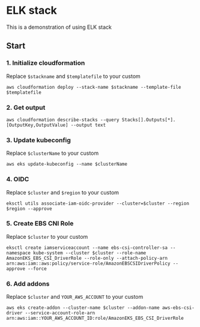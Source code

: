 # ELK stack
This is a demonstration of using ELK stack

## Start
### 1. Initialize cloudformation
Replace `$stackname` and `$templatefile` to your custom
```
aws cloudformation deploy --stack-name $stackname --template-file $templatefile
```
### 2. Get output
```
aws cloudformation describe-stacks --query Stacks[].Outputs[*].[OutputKey,OutputValue] --output text
```
### 3. Update kubeconfig
Replace `$clusterName` to your custom
```
aws eks update-kubeconfig --name $clusterName
```
### 4. OIDC
Replace `$cluster` and `$region` to your custom
```
eksctl utils associate-iam-oidc-provider --cluster=$cluster --region $region --approve
```
### 5. Create EBS CNI Role
Replace `$cluster` to your custom
```
eksctl create iamserviceaccount --name ebs-csi-controller-sa --namespace kube-system --cluster $cluster --role-name AmazonEKS_EBS_CSI_DriverRole --role-only --attach-policy-arn arn:aws:iam::aws:policy/service-role/AmazonEBSCSIDriverPolicy --approve --force
```
### 6. Add addons
Replace `$cluster` and `YOUR_AWS_ACCOUNT` to your custom
```
aws eks create-addon --cluster-name $cluster --addon-name aws-ebs-csi-driver --service-account-role-arn arn:aws:iam::YOUR_AWS_ACCOUNT_ID:role/AmazonEKS_EBS_CSI_DriverRole
```


